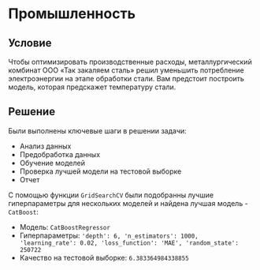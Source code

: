 # Промышленность
## Условие
Чтобы оптимизировать производственные расходы, металлургический комбинат ООО «Так закаляем сталь» решил уменьшить потребление электроэнергии на этапе обработки стали. Вам предстоит построить модель, которая предскажет температуру стали.

## Решение
Были выполнены ключевые шаги в решении задачи:
- Анализ данных
- Предобработка данных
- Обучение моделей
- Проверка лучшей модели на тестовой выборке
- Отчет

С помощью функции `GridSearchCV` были подобранны лучшие гиперпараметры для нескольких моделей и найдена лучшая модель - `CatBoost`:
- Модель: `CatBoostRegressor`
- Гиперпараметры: `'depth': 6, 'n_estimators': 1000, 'learning_rate': 0.02, 'loss_function': 'MAE', 'random_state': 250722`
- Качество на тестовой выборке: `6.383364984338855`
